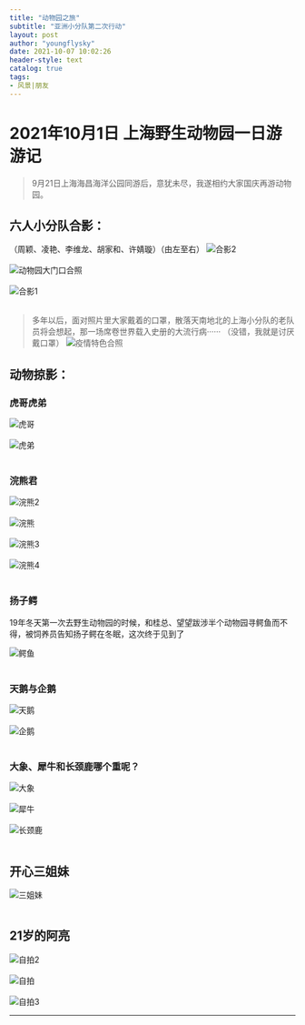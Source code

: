 ```yaml
---
title: "动物园之旅"
subtitle: "亚洲小分队第二次行动"
layout: post
author: "youngflysky"
date: 2021-10-07 10:02:26
header-style: text
catalog: true
tags:
- 风景|朋友
---
```

# 2021年10月1日 上海野生动物园一日游游记

> 9月21日上海海昌海洋公园同游后，意犹未尽，我遂相约大家国庆再游动物园。

## 六人小分队合影：
（周颖、凌艳、李维龙、胡家和、许婧璇）（由左至右）
![合影2](https://cdn.jsdelivr.net/gh/youngflysky/Picture/journey/18动物园二游·2021.10.1/合影2.jpg)<br/><br/>
![动物园大门口合照](https://cdn.jsdelivr.net/gh/youngflysky/Picture/journey/18动物园二游·2021.10.1/动物园大门口合照.jpg)<br/><br/>
![合影1](https://cdn.jsdelivr.net/gh/youngflysky/Picture/journey/18动物园二游·2021.10.1/合影1.jpg)<br/><br/>

>多年以后，面对照片里大家戴着的口罩，散落天南地北的上海小分队的老队员将会想起，那一场席卷世界载入史册的大流行病······ （没错，我就是讨厌戴口罩）
![疫情特色合照](https://cdn.jsdelivr.net/gh/youngflysky/Picture/journey/18动物园二游·2021.10.1/疫情特色合照.jpg)
## 动物掠影：
### 虎哥虎弟
![虎哥](https://cdn.jsdelivr.net/gh/youngflysky/Picture/journey/18动物园二游·2021.10.1/虎哥.jpg)<br/><br/>
![虎弟](https://cdn.jsdelivr.net/gh/youngflysky/Picture/journey/18动物园二游·2021.10.1/虎弟.jpg)<br/><br/>

### 浣熊君
![浣熊2](https://cdn.jsdelivr.net/gh/youngflysky/Picture/journey/18动物园二游·2021.10.1/浣熊2.jpg)<br/><br/>
![浣熊](https://cdn.jsdelivr.net/gh/youngflysky/Picture/journey/18动物园二游·2021.10.1/浣熊.jpg)<br/><br/>
![浣熊3](https://cdn.jsdelivr.net/gh/youngflysky/Picture/journey/18动物园二游·2021.10.1/浣熊3.jpg)<br/><br/>
![浣熊4](https://cdn.jsdelivr.net/gh/youngflysky/Picture/journey/18动物园二游·2021.10.1/浣熊4.jpg)<br/><br/>
### 扬子鳄

19年冬天第一次去野生动物园的时候，和桂总、望望跋涉半个动物园寻鳄鱼而不得，被饲养员告知扬子鳄在冬眠，这次终于见到了

![鳄鱼](https://cdn.jsdelivr.net/gh/youngflysky/Picture/journey/18动物园二游·2021.10.1/鳄鱼.jpg)<br/><br/>
### 天鹅与企鹅
![天鹅](https://cdn.jsdelivr.net/gh/youngflysky/Picture/journey/18动物园二游·2021.10.1/天鹅.jpg)<br/><br/>
![企鹅](https://cdn.jsdelivr.net/gh/youngflysky/Picture/journey/18动物园二游·2021.10.1/企鹅.jpg)<br/><br/>
### 大象、犀牛和长颈鹿哪个重呢？
![大象](https://cdn.jsdelivr.net/gh/youngflysky/Picture/journey/18动物园二游·2021.10.1/大象.jpg)<br/><br/>
![犀牛](https://cdn.jsdelivr.net/gh/youngflysky/Picture/journey/18动物园二游·2021.10.1/犀牛.jpg)<br/><br/>
![长颈鹿](https://cdn.jsdelivr.net/gh/youngflysky/Picture/journey/18动物园二游·2021.10.1/长颈鹿.jpg)<br/><br/>
## 开心三姐妹
![三姐妹](https://cdn.jsdelivr.net/gh/youngflysky/Picture/journey/18动物园二游·2021.10.1/三姐妹.jpg)<br/><br/>

## 21岁的阿亮
![自拍2](https://cdn.jsdelivr.net/gh/youngflysky/Picture/journey/18动物园二游·2021.10.1/自拍2.jpg)<br/><br/>
![自拍](https://cdn.jsdelivr.net/gh/youngflysky/Picture/journey/18动物园二游·2021.10.1/自拍.jpg)<br/><br/>
![自拍3](https://cdn.jsdelivr.net/gh/youngflysky/Picture/journey/18动物园二游·2021.10.1/自拍3.jpg)

---